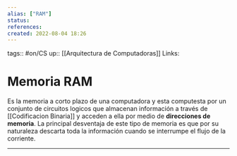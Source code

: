 ```yaml
---
alias: ["RAM"]
status:
references:
created: 2022-08-04 18:26
---
```

tags:: #on/CS 
up:: [[Arquitectura de Computadoras]]
Links: 
# Memoria RAM
Es la memoria a corto plazo de una computadora y esta computesta por un conjunto de circuitos logicos que almacenan información a través de [[Codificacion Binaria]] y acceden a ella por medio de **direcciones de memoria**. La principal desventaja de este tipo de memoria es que por su naturaleza descarta toda la información cuando se interrumpe el flujo de la corriente.
___
